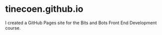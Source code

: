 # tinecoen.github.io
I created a GitHub Pages site for the Bits and Bots Front End Development course.

